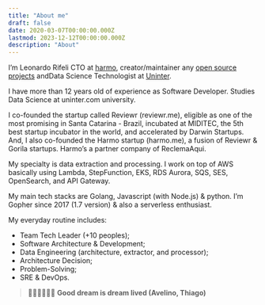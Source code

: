 ```yaml
---
title: "About me"
draft: false
date: 2020-03-07T00:00:00.000Z
lastmod: 2023-12-12T00:00:00.000Z
description: "About"
---
```


I’m Leonardo Rifeli CTO at [harmo](https://harmo.me), creator/maintainer any [open source projects](https://github.com/avelino) andData Science Technologist at [Uninter](https://www.uninter.com/).

I have more than 12 years old of experience as Software Developer. Studies Data Science at uninter.com university.

I co-founded the startup called Reviewr (reviewr.me), eligible as one of the most promising in Santa Catarina - Brazil, incubated at MIDITEC, the 5th best startup incubator in the world, and accelerated by Darwin Startups. And, I also co-founded the Harmo startup (harmo.me), a fusion of Reviewr & Gorila startups. Harmo’s a partner company of ReclemaAqui.

My specialty is data extraction and processing. I work on top of AWS basically using Lambda, StepFunction, EKS, RDS Aurora, SQS, SES, OpenSearch, and API Gateway.

My main tech stacks are Golang, Javascript (with Node.js) & python. I’m Gopher since 2017 (1.7 version) & also a serverless enthusiast.

My everyday routine includes:

* Team Tech Leader (+10 peoples);
* Software Architecture & Development;
* Data Engineering (architecture, extractor, and processor);
* Architecture Decision;
* Problem-Solving;
* SRE & DevOps.

> 🏊‍♂️🚴‍♂️🏃‍♂️ **Good dream is dream lived (Avelino, Thiago)**
